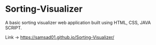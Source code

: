 # Sorting-Visualizer
A basic sorting visualizer web application built using HTML, CSS, JAVA SCRIPT. 

Link -> https://samsad01.github.io/Sorting-Visualizer/

